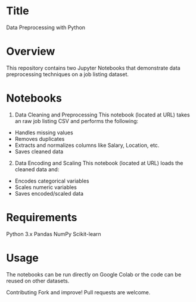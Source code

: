 # Title
Data Preprocessing with Python

# Overview
This repository contains two Jupyter Notebooks that demonstrate data preprocessing techniques on a job listing dataset.

# Notebooks
1. Data Cleaning and Preprocessing
This notebook (located at URL) takes an raw job listing CSV and performs the following:

* Handles missing values
* Removes duplicates
* Extracts and normalizes columns like Salary, Location, etc.
* Saves cleaned data

2. Data Encoding and Scaling
This notebook (located at URL) loads the cleaned data and:

* Encodes categorical variables
* Scales numeric variables
* Saves encoded/scaled data

# Requirements
Python 3.x
Pandas
NumPy
Scikit-learn

# Usage
The notebooks can be run directly on Google Colab or the code can be reused on other datasets.

Contributing
Fork and improve! Pull requests are welcome.
